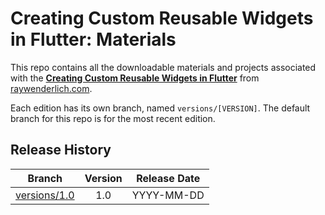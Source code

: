# Creating Custom Reusable Widgets in Flutter: Materials

This repo contains all the downloadable materials and projects associated with the **[Creating Custom Reusable Widgets in Flutter](https://www.raywenderlich.com/library)** from [raywenderlich.com](https://www.raywenderlich.com).

Each edition has its own branch, named `versions/[VERSION]`. The default branch for this repo is for the most recent edition.

## Release History

| Branch                                                                                  | Version | Release Date |
| --------------------------------------------------------------------------------------- |:-------:|:------------:|
| [versions/1.0](https://github.com/raywenderlich/video-crvf-materials/tree/versions/1.0) | 1.0     | YYYY-MM-DD   |
